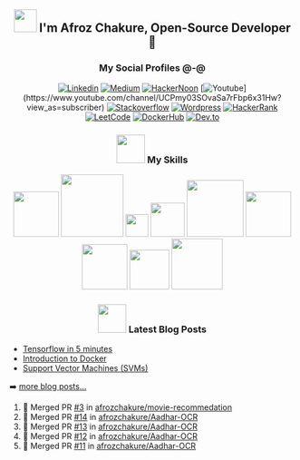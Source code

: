 <h2 align='center'><img src="https://github.com/afrozchakure/afrozchakure/blob/master/assets/wave.gif" width="40px"> I'm Afroz Chakure, Open-Source Developer 🐍</h2>

<h3 align='center'>My Social Profiles @-@ </h3>
<div align='center'> 

[![Linkedin](https://img.shields.io/badge/linkedin-%230077B5.svg?&style=for-the-badge&logo=linkedin&logoColor=white)](https://www.linkedin.com/in/afroz-chakure-489780168/)
[![Medium](https://img.shields.io/badge/medium-%2312100E.svg?&style=for-the-badge&logo=medium&logoColor=white)](https://medium.com/@aaaanchakure)
[![HackerNoon](https://img.shields.io/badge/Hacker%20Noon-%23239120.svg?&style=for-the-badge&logo=hackernoon&logoColor=white)](https://hackernoon.com/u/afroz-chakure)
[![Youtube](https://img.shields.io/badge/youtube-%23FF0000.svg?&style=for-the-badge&logo=youtube&logoColor=white")](https://www.youtube.com/channel/UCPmy03SOvaSa7rFbp6x31Hw?view_as=subscriber)
[![Stackoverflow](https://img.shields.io/badge/Stack%20Overflow-%23FF5722.svg?&style=for-the-badge&logo=stackoverflow&logoColor=white)](https://stackoverflow.com/users/10404589/afroz-chakure)
[![Wordpress](https://img.shields.io/badge/Wordpress-%230077B5.svg?&style=for-the-badge&logo=wordpress&logoColor=white)](https://hardtasksin.wordpress.com)
[![HackerRank](https://img.shields.io/badge/HackerRank-%23239120.svg?&style=for-the-badge&logo=hackerrank&logoColor=white)](https://www.hackerrank.com/aaaanchakure?hr_r=1)
[![LeetCode](https://img.shields.io/badge/LeetCode-%13580900.svg?&style=for-the-badge&logo=Leetcode&logoColor=white)](https://leetcode.com/afrozchakure/)
[![DockerHub](https://img.shields.io/badge/Docker%20Hub-%230077B5.svg?&style=for-the-badge&logo=docker&logoColor=white)](https://hub.docker.com/u/afrozchakure)
[![Dev.to](https://img.shields.io/badge/Dev-%2312100E.svg?&style=for-the-badge&logo=dev&logoColor=white)](https://dev.to/afrozchakure)

</div>

<div align='center'>

<h3 align='center'><img src="https://media.giphy.com/media/VgCDAzcKvsR6OM0uWg/giphy.gif" width="50" draggable="false" >  My Skills
</h3>

<!-- My Skills -->    

<img src="https://img.shields.io/badge/python-%233776AB.svg?&style=flat-square&logo=python&logoColor=white" width=80px/>
<img src="https://img.shields.io/badge/javascript%20-%23323330.svg?&style=for-the-badge&logo=javascript&logoColor=%23F7DF1E" width= 110px/>
<img src="https://img.shields.io/badge/c%20-%2300599C.svg?&style=for-the-badge&logo=c&logoColor=white" width= 40px/>
<img src="https://img.shields.io/badge/c++%20-%2300599C.svg?&style=for-the-badge&logo=c%2B%2B&logoColor=white" width=60px/>
<img src="https://img.shields.io/badge/bootstrap%20-%23563D7C.svg?&style=for-the-badge&logo=bootstrap&logoColor=white" width=100px/>
<img src="https://img.shields.io/badge/mysql-%2300f.svg?&style=for-the-badge&logo=mysql&logoColor=white" width=80px/>
<img src="https://img.shields.io/badge/html5%20-%23E34F26.svg?&style=for-the-badge&logo=html5&logoColor=white" width=80px/>
<img src="https://img.shields.io/badge/css3%20-%231572B6.svg?&style=for-the-badge&logo=css3&logoColor=white" width=70px/>
<img src="https://img.shields.io/badge/node.js%20-%2343853D.svg?&style=for-the-badge&logo=node.js&logoColor=white" width=90px>

</div> 

<div align='center'>

<h3 align='center'> <img src="https://media.giphy.com/media/WUlplcMpOCEmTGBtBW/giphy.gif" width="50"> Latest Blog Posts </h3> 
</div>

<div style="padding-left: 50px padding-right:50px">

<!-- Medium:START -->
- [Tensorflow in 5 minutes](https://aaaanchakure.medium.com/tensorflow-in-5-minutes-c4396e29f0d5?source=rss-e956e8d58684------2)
- [Introduction to Docker](https://medium.com/swlh/introduction-to-docker-96aad5eabb30?source=rss-e956e8d58684------2)
- [Support Vector Machines (SVMs)](https://aaaanchakure.medium.com/support-vector-machines-svms-4bcccbd78369?source=rss-e956e8d58684------2)
<!-- Medium:END -->

➡️ [more blog posts...](https://medium.com/@aaaanchakure)

</div>

<!--START_SECTION:activity-->
1. 🎉 Merged PR [#3](https://github.com/afrozchakure/movie-recommedation/pull/3) in [afrozchakure/movie-recommedation](https://github.com/afrozchakure/movie-recommedation)
2. 🎉 Merged PR [#14](https://github.com/afrozchakure/Aadhar-OCR/pull/14) in [afrozchakure/Aadhar-OCR](https://github.com/afrozchakure/Aadhar-OCR)
3. 🎉 Merged PR [#13](https://github.com/afrozchakure/Aadhar-OCR/pull/13) in [afrozchakure/Aadhar-OCR](https://github.com/afrozchakure/Aadhar-OCR)
4. 🎉 Merged PR [#12](https://github.com/afrozchakure/Aadhar-OCR/pull/12) in [afrozchakure/Aadhar-OCR](https://github.com/afrozchakure/Aadhar-OCR)
5. 🎉 Merged PR [#11](https://github.com/afrozchakure/Aadhar-OCR/pull/11) in [afrozchakure/Aadhar-OCR](https://github.com/afrozchakure/Aadhar-OCR)
<!--END_SECTION:activity-->
